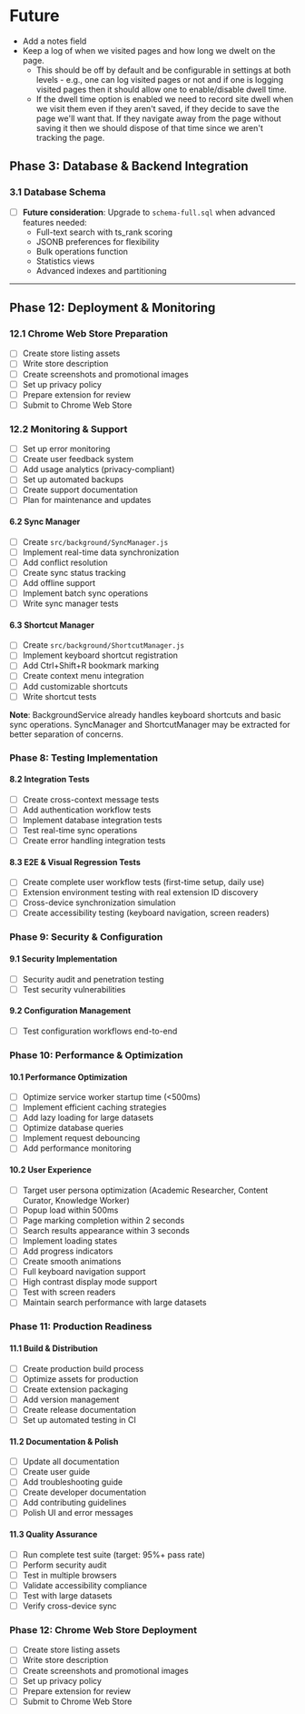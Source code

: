 # Future
- Add a notes field
- Keep a log of when we visited pages and how long we dwelt on the page.
    - This should be off by default and be configurable in settings at both levels - e.g., one can log visited pages or not and if one is logging visited pages then it should allow one to enable/disable dwell time.
    - If the dwell time option is enabled we need to record site dwell when we visit them even if they aren't saved, if they decide to save the page we'll want that. If they navigate away from the page without saving it then we should dispose of that time since we aren't tracking the page.

## Phase 3: Database & Backend Integration

### 3.1 Database Schema
- [ ] **Future consideration**: Upgrade to `schema-full.sql` when advanced features needed:
  - Full-text search with ts_rank scoring
  - JSONB preferences for flexibility
  - Bulk operations function
  - Statistics views
  - Advanced indexes and partitioning

---

## Phase 12: Deployment & Monitoring

### 12.1 Chrome Web Store Preparation
- [ ] Create store listing assets
- [ ] Write store description
- [ ] Create screenshots and promotional images
- [ ] Set up privacy policy
- [ ] Prepare extension for review
- [ ] Submit to Chrome Web Store

### 12.2 Monitoring & Support
- [ ] Set up error monitoring
- [ ] Create user feedback system
- [ ] Add usage analytics (privacy-compliant)
- [ ] Set up automated backups
- [ ] Create support documentation
- [ ] Plan for maintenance and updates

#### 6.2 Sync Manager
- [ ] Create `src/background/SyncManager.js`
- [ ] Implement real-time data synchronization
- [ ] Add conflict resolution
- [ ] Create sync status tracking
- [ ] Add offline support
- [ ] Implement batch sync operations
- [ ] Write sync manager tests

#### 6.3 Shortcut Manager
- [ ] Create `src/background/ShortcutManager.js`
- [ ] Implement keyboard shortcut registration
- [ ] Add Ctrl+Shift+R bookmark marking
- [ ] Create context menu integration
- [ ] Add customizable shortcuts
- [ ] Write shortcut tests

**Note**: BackgroundService already handles keyboard shortcuts and basic sync operations. SyncManager and ShortcutManager may be extracted for better separation of concerns.

### Phase 8: Testing Implementation
#### 8.2 Integration Tests
- [ ] Create cross-context message tests
- [ ] Add authentication workflow tests
- [ ] Implement database integration tests
- [ ] Test real-time sync operations
- [ ] Create error handling integration tests

#### 8.3 E2E & Visual Regression Tests
- [ ] Create complete user workflow tests (first-time setup, daily use)
- [ ] Extension environment testing with real extension ID discovery
- [ ] Cross-device synchronization simulation
- [ ] Create accessibility testing (keyboard navigation, screen readers)

### Phase 9: Security & Configuration
#### 9.1 Security Implementation
- [ ] Security audit and penetration testing
- [ ] Test security vulnerabilities

#### 9.2 Configuration Management
- [ ] Test configuration workflows end-to-end

### Phase 10: Performance & Optimization
#### 10.1 Performance Optimization
- [ ] Optimize service worker startup time (<500ms)
- [ ] Implement efficient caching strategies
- [ ] Add lazy loading for large datasets
- [ ] Optimize database queries
- [ ] Implement request debouncing
- [ ] Add performance monitoring

#### 10.2 User Experience
- [ ] Target user persona optimization (Academic Researcher, Content Curator, Knowledge Worker)
- [ ] Popup load within 500ms
- [ ] Page marking completion within 2 seconds
- [ ] Search results appearance within 3 seconds
- [ ] Implement loading states
- [ ] Add progress indicators
- [ ] Create smooth animations
- [ ] Full keyboard navigation support
- [ ] High contrast display mode support
- [ ] Test with screen readers
- [ ] Maintain search performance with large datasets

### Phase 11: Production Readiness
#### 11.1 Build & Distribution
- [ ] Create production build process
- [ ] Optimize assets for production
- [ ] Create extension packaging
- [ ] Add version management
- [ ] Create release documentation
- [ ] Set up automated testing in CI

#### 11.2 Documentation & Polish
- [ ] Update all documentation
- [ ] Create user guide
- [ ] Add troubleshooting guide
- [ ] Create developer documentation
- [ ] Add contributing guidelines
- [ ] Polish UI and error messages

#### 11.3 Quality Assurance
- [ ] Run complete test suite (target: 95%+ pass rate)
- [ ] Perform security audit  
- [ ] Test in multiple browsers
- [ ] Validate accessibility compliance
- [ ] Test with large datasets
- [ ] Verify cross-device sync

### Phase 12: Chrome Web Store Deployment
- [ ] Create store listing assets
- [ ] Write store description
- [ ] Create screenshots and promotional images
- [ ] Set up privacy policy
- [ ] Prepare extension for review
- [ ] Submit to Chrome Web Store